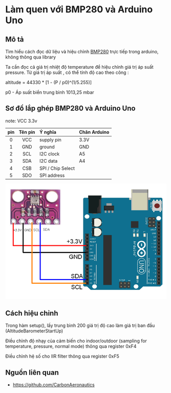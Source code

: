 
# Làm quen với BMP280 và Arduino Uno

## Mô tả
Tìm hiểu cách đọc dữ liệu và hiệu chỉnh [BMP280](https://cdn-shop.adafruit.com/datasheets/BST-BMP280-DS001-11.pdf) trực tiếp trong arduino, không thông qua library

Ta cần đọc cả giá trị nhiệt độ temperature để hiệu chỉnh giá trị áp suất pressure. Từ giá trị áp suất , có thể tính độ cao theo công :

altitude = 44330 * [1 - (P / p0)^(1/5.255)]

p0 - Áp suất biển trung bình 1013,25 mbar 

## Sơ đồ lắp ghép BMP280 và Arduino Uno
note: VCC 3.3v

|  pin  |  Tên pin  |    Ý nghĩa        | Chân Arduino |
|:-----:|:---------:|:------------------|--------------|
|   0   |    VCC    |  supply pin       |    3.3V      |
|   1   |    GND    |  ground           |     GND      |
|   2   |    SCL    |  I2C clock        |     A5       |
|   3   |    SDA    |  I2C data         |     A4       |
|   4   |    CSB    | SPI / Chip Select |              |
|   5   |    SDO    | SPI address       |              |

![image](https://github.com/thexuanphuc/bmp_280/blob/master/BMP280%20Interface%20with%20Arduino.webp)

## Cách hiệu chỉnh

Trong hàm setup(), lấy trung bình 200 giá trị độ cao làm giá trị ban đầu (AltitudeBarometerStartUp)

Điều chỉnh độ nhạy của cảm biến cho indoor/outdoor (sampling for temperature, pressure, normal mode) thông qua register 0xF4 

Điều chỉnh hệ số cho IIR filter thông qua register 0xF5


## Nguồn liên quan
  + https://github.com/CarbonAeronautics
